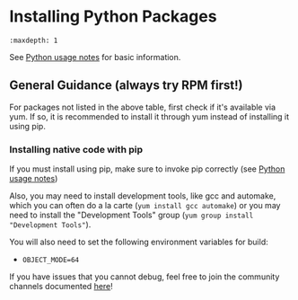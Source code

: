 # Installing Python Packages

```{toctree}
:maxdepth: 1
```

See [Python usage notes](./README.md) for basic information.

## General Guidance (always try RPM first!)
For packages not listed in the above table, first check if it's available via
yum. If so, it is recommended to install it through yum instead of installing
it using pip.


### Installing native code with pip

If you must install using pip, make sure to invoke pip correctly (see
[Python usage notes](./README.md))

Also, you may need to install development tools, like gcc and automake, which you
can often do a la carte (`yum install gcc automake`) or you may need to install
the "Development Tools" group (`yum group install "Development Tools"`). 

You will also need to set the following environment variables for build:
- `OBJECT_MODE=64`

If you have issues that you cannot debug, feel free to join the community channels
documented [here](http://ibm.biz/ibmioss)!

